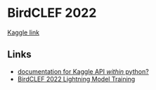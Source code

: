 # BirdCLEF 2022

[Kaggle link](https://www.kaggle.com/c/birdclef-2022/)

## Links

- [documentation for Kaggle API *within* python?](https://stackoverflow.com/q/55934733)
- [BirdCLEF 2022 Lightning Model Training](https://www.kaggle.com/atamazian/birdclef-2022-lightning-model-training)
